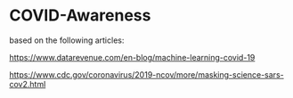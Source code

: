 # COVID-Awareness


based on the following articles:

https://www.datarevenue.com/en-blog/machine-learning-covid-19

https://www.cdc.gov/coronavirus/2019-ncov/more/masking-science-sars-cov2.html
